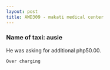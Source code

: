 ```yaml
---
layout: post
title: AWD309 - makati medical center
---
```


### Name of taxi: ausie

He was asking for additional php50.00.

```Over charging```
